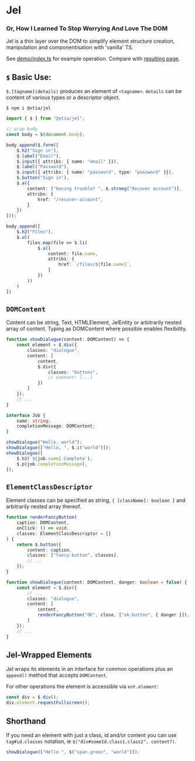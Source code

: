 # Jel
### Or, How I Learned To Stop Worrying And Love The DOM

Jel is a thin layer over the DOM to simplify element structure creation, manipulation and componentisation with 'vanilla' TS.

See [demo/index.ts](https://github.com/tiadrop/jel-ts/blob/main/demo/index.ts) for example operation. Compare with [resulting page](https://aleta.codes/jel-ts-demo/).

## `$` Basic Use:

`$.[tagname](details)` produces an element of `<tagname>`. `details` can be content of various types or a descriptor object.
```
$ npm i @xtia/jel
```

```ts
import { $ } from "@xtia/jel";

// wrap body
const body = $(document.body);

body.append($.form([
    $.h2("Sign in"),
    $.label("Email"),
    $.input({ attribs: { name: "email" }}),
    $.label("Password"),
    $.input({ attribs: { name: "password", type: "password" }}),
    $.button("Sign in"),
    $.a({
        content: ["Having trouble? ", $.strong("Recover account")],
        attribs: {
            href: "/recover-account",
        }
    })
]));

body.append([
    $.h2("Files"),
    $.ul(
        files.map(file => $.li(
            $.a({
                content: file.name,
                attribs: {
                    href: `/files/${file.name}`,
                }
            })
        ))
    )
])

```

## `DOMContent`

Content can be string, Text, HTMLElement, JelEntity or arbitrarily nested array of content. Typing as DOMContent where possible enables flexibility.

```ts
function showDialogue(content: DOMContent) => {
    const element = $.div({
        classes: "dialogue",
        content: [
            content,
            $.div({
                classes: "buttons",
                // content: [...]
            })
        ]
    });
    // ...
}

interface Job {
    name: string;
    completionMessage: DOMContent;
}

showDialogue("Hello, world");
showDialogue(["Hello, ", $.i("world")]);
showDialogue([
    $.h2(`${job.name} Complete`),
    $.p(job.completionMessage),
]);
```

## `ElementClassDescriptor`

Element classes can be specified as string, `{ [className]: boolean }` and arbitrarily nested array thereof.

```ts
function renderFancyButton(
    caption: DOMContent,
    onClick: () => void,
    classes: ElementClassDescriptor = []
) {
    return $.button({
        content: caption,
        classes: ["fancy-button", classes],
        // ...
    });
}

function showDialogue(content: DOMContent, danger: boolean = false) {
    const element = $.div({
        // ...
        classes: "dialogue",
        content: [
            content, 
            renderFancyButton("OK", close, ["ok-button", { danger }]),
        ]
    });
    // ...
}
```

## Jel-Wrapped Elements

Jel wraps its elements in an interface for common operations plus an `append()` method that accepts `DOMContent`.

For other operations the element is accessible via `ent.element`:

```ts
const div = $.div();
div.element.requestFullscreen();
```

## Shorthand

If you need an element with just a class, id and/or content you can use `tag#id.classes` notation, ie `$("div#someId.class1.class2", content?)`.

```ts
showDialogue(["Hello ", $("span.green", "world")]);
```